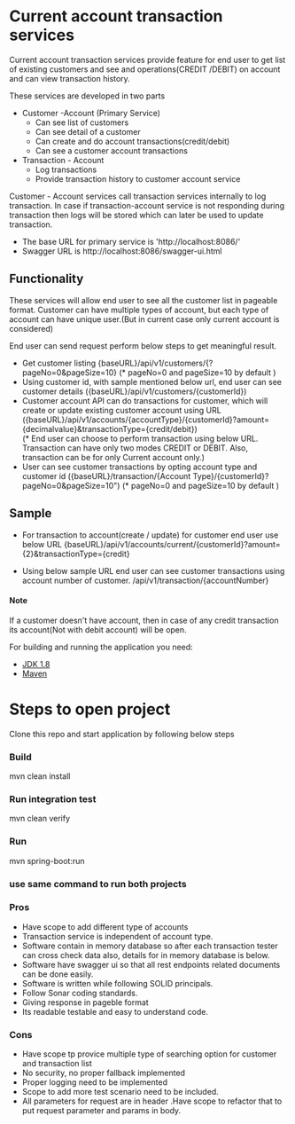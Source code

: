 # Current account transaction services


Current account transaction services provide feature for end user to get list of existing customers and see and operations(CREDIT /DEBIT) on account and can view transaction history.

These services are developed in two parts
- Customer -Account (Primary Service)
    - Can see list of customers 
    - Can see detail of a customer
    - Can create and do account transactions(credit/debit)
    - Can see a customer account transactions
- Transaction - Account
  - Log transactions 
  - Provide transaction history to customer account service

Customer - Account services call transaction services internally to log transaction. 
In case if transaction-account service is not responding during transaction then logs
will be stored which can later be used to update transaction.

- The base URL for primary service is 'http://localhost:8086/'
- Swagger URL is http://localhost:8086/swagger-ui.html

## Functionality

These services will allow end user to see all the customer list in pageable format.
Customer can have multiple types of account, but each type of account can have unique user.(But in current case only current account is considered)

End user can send request perform below steps to get meaningful result.

- Get customer listing {baseURL}/api/v1/customers/{?pageNo=0&pageSize=10} (*  pageNo=0 and pageSize=10 by default )
- Using customer id, with sample mentioned below url, end user can see customer details ({baseURL}/api/v1/customers/{customerId})
- Customer account API can do transactions for customer, which will create or update existing customer account using URL ({baseURL}/api/v1/accounts/{accountType}/{customerId}?amount={decimalvalue}&transactionType={credit/debit})  
  (* End user can choose to perform transaction using below URL. Transaction can have only two modes CREDIT or DEBIT. Also, transaction can be for only Current account only.)
- User can see customer transactions by opting account type and customer id ({baseURL}/transaction/{Account Type}/{customerId}?pageNo=0&pageSize=10") (*  pageNo=0 and pageSize=10 by default )
## Sample

- For transaction to account(create / update) for customer end user use below URL
  {baseURL}/api/v1/accounts/current/{customerId}?amount={2}&transactionType={credit}

- Using below sample URL end user can see customer transactions using account number of customer.
  /api/v1/transaction/{accountNumber}


#### Note #### 
If a customer doesn't have account, then in case of any credit transaction its account(Not with debit account) will be open.

For building and running the application you need:

- [JDK 1.8](http://www.oracle.com/technetwork/java/javase/downloads/jdk8-downloads-2133151.html)
- [Maven ](https://maven.apache.org)

# Steps to open project
Clone this repo and start application by following below steps
### Build
mvn clean install
### Run integration test
mvn clean verify
### Run
mvn spring-boot:run
### use same command to run both projects

### Pros

- Have scope to add different type of accounts
- Transaction service is independent of account type.
- Software contain in memory database so after each transaction tester can cross check data also, details for in memory database is below.
- Software have swagger ui so that all rest endpoints related documents can be done easily.
- Software is written while following SOLID principals.
- Follow Sonar coding standards.
- Giving response in pageble format
- Its readable testable and easy to understand code.

### Cons
- Have scope tp provice multiple type of searching option for customer and transaction list
- No security, no proper fallback implemented
- Proper logging need to be implemented
- Scope to add more test scenario need to be included.
- All parameters for request are in header 
  .Have scope to refactor that to put request parameter and params in body.
